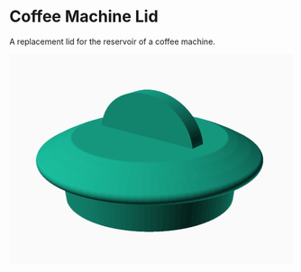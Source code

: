 # Coffee Machine Lid

A replacement lid for the reservoir of a coffee machine.

![Coffee machine lid rendering](coffeeMachineLid.png)
